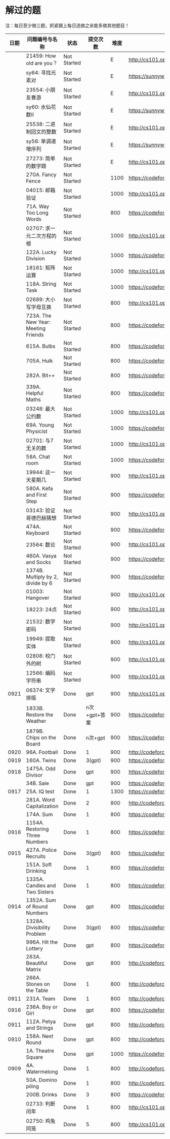 # 解过的题

注：每日至少做三题，抓紧跟上每日选做之余能多做其他题目！

| 日期       | 问题编号与名称                 | 状态                |提交次数      | 难度 | 链接            |
| ---------- | ------------------------------ | ----------------|-------- | --- | ------------------------------------------------ |
|  | 21459: How old are you？      |Not Started     |                   | E |  http://cs101.openjudge.cn/2024fallroutine/21459         |
|            | sy64: 寻找元素对 |Not Started     |     | E  | https://sunnywhy.com/sfbj/3/2/64    |
|  | 23554: 小朋友春游      | Not Started     |                        | E |  http://cs101.openjudge.cn/2024fallroutine/23554         |
|            | sy60: 水仙花数II | Not Started     |      | E  | https://sunnywhy.com/sfbj/3/1/60    |
| | 25538: 二进制回文的整数      | Not Started     |                    | E |  http://cs101.openjudge.cn/2024fallroutine/25538         |
|            | sy56: 单调递增序列 |Not Started     |      | E  | https://sunnywhy.com/sfbj/3/1/56    |
|  | 27273: 简单的数学题          | Not Started     |              | E |  http://cs101.openjudge.cn/2024fallroutine/27273         |
|            | 270A. Fancy Fence | Not Started     |       | 1100  | https://codeforces.com/contest/270/problem/A    |
| | 04015: 邮箱验证          | Not Started     |               | 1000 |  http://cs101.openjudge.cn/2024fallroutine/04015         |
|            | 71A. Way Too Long Words | Not Started     |     | 800  | https://codeforces.com/contest/71/problem/A    |
| | 02707: 求一元二次方程的根          | Not Started     |                | 1000 |  http://cs101.openjudge.cn/2024fallroutine/02707         |
|            | 122A. Lucky Division |Not Started     |       | 1000  | https://codeforces.com/contest/122/problem/A    |
|  | 18161: 矩阵运算          | Not Started     |                | 1000 |  http://cs101.openjudge.cn/2024fallroutine/18161         |
|            | 118A. String Task | Not Started     |      | 1000  | https://codeforces.com/contest/118/problem/A    |
|  | 02689: 大小写字母互换          | Not Started     |               | 800 |  http://cs101.openjudge.cn/2024fallroutine/02689         |
|            | 723A. The New Year: Meeting Friends | Not Started     |      | 800  | https://codeforces.com/contest/723/problem/A    |
|  | 615A. Bulbs     | Not Started     |                            | 800  | https://codeforces.com/problemset/problem/615/A  |
|            | 705A. Hulk               | Not Started     |                  | 800  | https://codeforces.com/contest/705/problem/A    |
| | 282A. Bit++     |Not Started     |                 | 800  | https://codeforces.com/problemset/problem/282/A  |
|            | 339A. Helpful Maths      | Not Started     |      | 800  | https://codeforces.com/contest/339/problem/A    |
|  | 03248: 最大公约数              | Not Started     |                  | 1000  | http://cs101.openjudge.cn/2024fallroutine/03248        |
|            | 69A. Young Physicist     |Not Started     |                     | 1000  | https://codeforces.com/problemset/problem/69/A  |
|  | 02701: 与7无关的数             |Not Started     |              | 1000  | http://cs101.openjudge.cn/2024fallroutine/02701        |
|            | 58A. Chat room           | Not Started     |                  | 1000  | https://codeforces.com/problemset/problem/58/A        |
|  | 19944: 这一天星期几            | Not Started     |                | 900  | http://cs101.openjudge.cn/2024fallroutine/19944  |
|            | 580A. Kefa and First Step      | Not Started     |       | 900  | https://codeforces.com/problemset/problem/580/A  |
|  | 03143: 验证哥德巴赫猜想        | Not Started     |                 | 900  | http://cs101.openjudge.cn/2024fallroutine/03143  |
|            | 474A. Keyboard                 | Not Started     |               | 900  | https://codeforces.com/contest/474/problem/A     |
|  | 23564: 数论                    | Not Started     |                      | 900  | http://cs101.openjudge.cn/2024fallroutine/23564  |
|            | 460A. Vasya and Socks          | Not Started     |       | 900  | https://codeforces.com/contest/460/problem/A     |
|   | 1374B. Multiply by 2, divide by 6    | Not Started     |            | 900  | https://codeforces.com/problemset/problem/1374/B |
|            | 01003: Hangover                | Not Started     |                | 900  | http://cs101.openjudge.cn/2024fallroutine/01003/ |
|  | 18223: 24点                    | Not Started     |             | 900  | http://cs101.openjudge.cn/2024fallroutine/18223/ |
|            | 21532: 数学密码                | Not Started     |                     | 900  | http://cs101.openjudge.cn/2024fallroutine/21532/ |
|  | 19949: 提取实体                | Not Started     |                | 900  | http://cs101.openjudge.cn/2024fallroutine/19949/ |
|            | 02808: 校门外的树              |Not Started     |                   | 900  | http://cs101.openjudge.cn/2024fallroutine/02808/ |
|  | 12566: 编码字符串              | Not Started     |                 | 900  | http://cs101.openjudge.cn/2024fallroutine/12556/ |
|  0921          | 06374: 文字排版                | Done     |         gpt          | 900  | http://cs101.openjudge.cn/2024fallroutine/06374/ |
|  | 1833B. Restore the Weather     | Done    |  n次+gpt+答案             | 900  | https://codeforces.com/problemset/problem/1833/B |
|            | 1879B. Chips on the Board      | Done     | n次+gpt         | 900  | https://codeforces.com/contest/1879/problem/B    |
| 0920 | 96A. Football                  | Done     |   1        | 900  | http://codeforces.com/problemset/problem/96/A    |
|  0919          | 160A. Twins                    | Done   |       3(gpt)            | 900  | https://codeforces.com/problemset/problem/160/A  |
| 0918 | 1475A. Odd Divisor             | Done    |    gpt           | 900  | https://codeforces.com/problemset/problem/1475/A |
|            | 34B. Sale                      |Done  |    gpt            | 900  | https://codeforces.com/problemset/problem/34/B   |
| 0917 | 25A. IQ test                   |Done   |    1            | 1300 | https://codeforces.com/problemset/problem/25/A   |
|            | 281A. Word Capitalization      |Done  |   2         | 800  | http://codeforces.com/problemset/problem/281/A   |
|  | 174A. Sum                      | Done    |     1          | 800  | https://codeforces.com/problemset/problem/1742/A |
|  0916          | 1154A. Restoring Three Numbers |Done    |     1            | 800  | https://codeforces.com/problemset/problem/1154/A |
| 0915 | 427A. Police Recruits          | Done    |    3(gpt)       | 800  | https://codeforces.com/problemset/problem/427/A  |
|            | 151A. Soft Drinking            | Done    |         1          | 800  | https://codeforces.com/problemset/problem/151/A  |
|  | 1335A. Candies and Two Sisters |Done    |      1                     | 800  | https://codeforces.com/problemset/problem/1335/A |
|  0914          | 1352A. Sum of Round Numbers    |Done     |      gpt             | 800  | https://codeforces.com/problemset/problem/1352/A |
|    | 1328A. Divisibility Problem    |Done   |  3(gpt)          | 800  | https://codeforces.com/problemset/problem/1328/A |
|            | 996A. Hit the Lottery          |Done    |      gpt        | 800  | https://codeforces.com/problemset/problem/996/A  |
|  | 263A. Beautiful Matrix         |Done    |      gpt           | 800  | http://codeforces.com/problemset/problem/263/A   |
|            | 266A. Stones on the Table      |Done     |       1              | 800  | http://codeforces.com/problemset/problem/266/A   |
| 0911  | 231A. Team                     | Done   |     1           | 800  | http://codeforces.com/problemset/problem/231/A   |
|  0916          | 236A. Boy or Girl              |Done     |  gpt   | 800  | https://codeforces.com/problemset/problem/236/A  |
| 0911 | 112A. Petya and Strings        | Done    |     gpt            | 800  | http://codeforces.com/problemset/problem/112/A   |
|  0910          | 158A. Next Round               | Done    |  gpt        | 800  | http://codeforces.com/problemset/problem/158/A   |
|   | 1A. Theatre Square             | Done    |       gpt               | 1000 | https://codeforces.com/problemset/problem/1/A    |
| 0909           | 4A. Watermelong                | Done   |      1               | 800  | http://codeforces.com/problemset/problem/4/A     |
|  | 50A. Domino piling             | Done    |          1           | 800  | http://codeforces.com/problemset/problem/50/A    |
|            | 200B. Drinks                   | Done    |       3             | 800  | https://codeforces.com/problemset/problem/200/B  |
|    | 02733: 判断闰年                |Done    |      1                  | 800    | http://cs101.openjudge.cn/2024fallroutine/02733/ |
|            | 02750: 鸡兔同笼                | Done    |         5            | 800  | http://cs101.openjudge.cn/2024fallroutine/02750/ |
